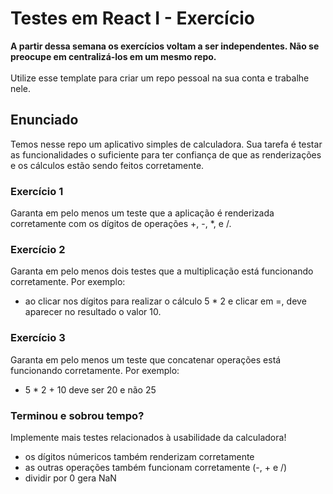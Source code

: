 # Testes em React I - Exercício

<strong>A partir dessa semana os exercícios voltam a ser independentes. Não se preocupe em centralizá-los em um mesmo repo.</strong>
<br><br>
Utilize esse template para criar um repo pessoal na sua conta e trabalhe nele.

## Enunciado

Temos nesse repo um aplicativo simples de calculadora. Sua tarefa é testar as funcionalidades o suficiente para ter confiança de que as renderizações e os cálculos estão sendo feitos corretamente.

### Exercício 1

Garanta em pelo menos um teste que a aplicação é renderizada corretamente com os dígitos de operações +, -, *, e /.

### Exercício 2

Garanta em pelo menos dois testes que a multiplicação está funcionando corretamente. Por exemplo:
- ao clicar nos dígitos para realizar o cálculo 5 * 2 e clicar em =, deve aparecer no resultado o valor 10.

### Exercício 3

Garanta em pelo menos um teste que concatenar operações está funcionando corretamente. Por exemplo:
- 5 * 2 + 10 deve ser 20 e não 25

### Terminou e sobrou tempo?

Implemente mais testes relacionados à usabilidade da calculadora!
- os dígitos númericos também renderizam corretamente
- as outras operações também funcionam corretamente (-, + e /)
- dividir por 0 gera NaN
